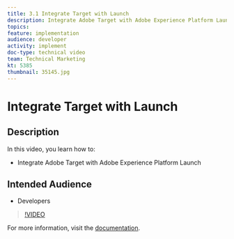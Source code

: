 ```yaml
---
title: 3.1 Integrate Target with Launch
description: Integrate Adobe Target with Adobe Experience Platform Launch
topics: 
feature: implementation
audience: developer
activity: implement
doc-type: technical video
team: Technical Marketing
kt: 5385
thumbnail: 35145.jpg
---
```


# Integrate Target with Launch

## Description

In this video, you learn how to:

* Integrate Adobe Target with Adobe Experience Platform Launch

## Intended Audience

* Developers

>[!VIDEO](https://video.tv.adobe.com/v/35145/?quality=12)

For more information, visit the [documentation](https://docs.adobe.com/content/help/en/target/using/implement-target/client-side/deploy-at-js/cmp-implementing-target-using-adobe-launch.html).
